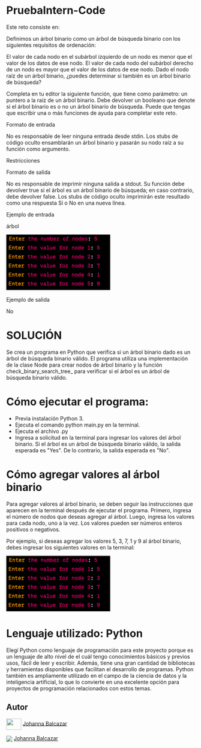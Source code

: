 # PruebaIntern-Code

Este reto consiste en:

Definimos un árbol binario como un árbol de búsqueda binario con los siguientes requisitos de ordenación:

El valor de cada nodo en el subárbol izquierdo de un nodo es menor que el valor de los datos de ese nodo.
El valor de cada nodo del subárbol derecho de un nodo es mayor que el valor de los datos de ese nodo.
Dado el nodo raíz de un árbol binario, ¿puedes determinar si también es un árbol binario de búsqueda?

Completa en tu editor la siguiente función, que tiene como parámetro: un puntero a la raíz de un árbol binario. Debe devolver un booleano que denote si el árbol binario es o no un árbol binario de búsqueda. Puede que tengas que escribir una o más funciones de ayuda para completar este reto.

Formato de entrada

No es responsable de leer ninguna entrada desde stdin. Los stubs de código oculto ensamblarán un árbol binario y pasarán su nodo raíz a su función como argumento.

Restricciones

Formato de salida

No es responsable de imprimir ninguna salida a stdout. Su función debe devolver true si el árbol es un árbol binario de búsqueda; en caso contrario, debe devolver false. Los stubs de código oculto imprimirán este resultado como una respuesta Sí o No en una nueva línea.

Ejemplo de entrada

árbol

![Image of the challenge](https://github.com/LiJoBaZar/PruebaIntern-Code/blob/f1bd5513aa0859166ded8b753c65e426c3f5de0c/images/Entrada.png)

Ejemplo de salida

No

# SOLUCIÓN

Se crea un programa en Python que verifica si un árbol binario dado es un árbol de búsqueda binario válido. El programa utiliza una implementación de la clase Node para crear nodos de árbol binario y la función check_binary_search_tree_ para verificar si el árbol es un árbol de búsqueda binario válido.

# Cómo ejecutar el programa:

- Previa instalación Python 3.
- Ejecuta el comando python main.py en la terminal.
- Ejecuta el archivo .py
- Ingresa a solicitud en la terminal para ingresar los valores del árbol binario. Si el árbol es un árbol de búsqueda binario válido, la salida esperada es "Yes". De lo contrario, la salida esperada es "No".

# Cómo agregar valores al árbol binario

Para agregar valores al árbol binario, se deben seguir las instrucciones que aparecen en la terminal después de ejecutar el programa. Primero, ingresa el número de nodos que deseas agregar al árbol. Luego, ingresa los valores para cada nodo, uno a la vez. Los valores pueden ser números enteros positivos o negativos.

Por ejemplo, si deseas agregar los valores 5, 3, 7, 1 y 9 al árbol binario, debes ingresar los siguientes valores en la terminal:

![Image of the Enter](https://github.com/LiJoBaZar/PruebaIntern-Code/blob/f1bd5513aa0859166ded8b753c65e426c3f5de0c/images/Entrada.png)

# Lenguaje utilizado: Python

Elegí Python como lenguaje de programación para este proyecto porque es un lenguaje de alto nivel de el cuál tengo conocimientos básicos y previos usos, fácil de leer y escribir. Además, tiene una gran cantidad de bibliotecas y herramientas disponibles que facilitan el desarrollo de programas. Python también es ampliamente utilizado en el campo de la ciencia de datos y la inteligencia artificial, lo que lo convierte en una excelente opción para proyectos de programación relacionados con estos temas.

## Autor

<a target="blank"><img align="center" src="https://raw.githubusercontent.com/rahuldkjain/github-profile-readme-generator/master/src/images/icons/Social/linked-in-alt.svg" height="30" width="40" /></a> [Johanna Balcazar](https://www.linkedin.com/in/johanna-balcazar-696554240/)


<a href = 'https://github.com/Luiyi-F'> <img width = '32px' align= 'center' src="https://raw.githubusercontent.com/rahulbanerjee26/githubAboutMeGenerator/main/icons/github.svg" /></a> [Johanna Balcazar](https://github.com/LiJoBaZar)
